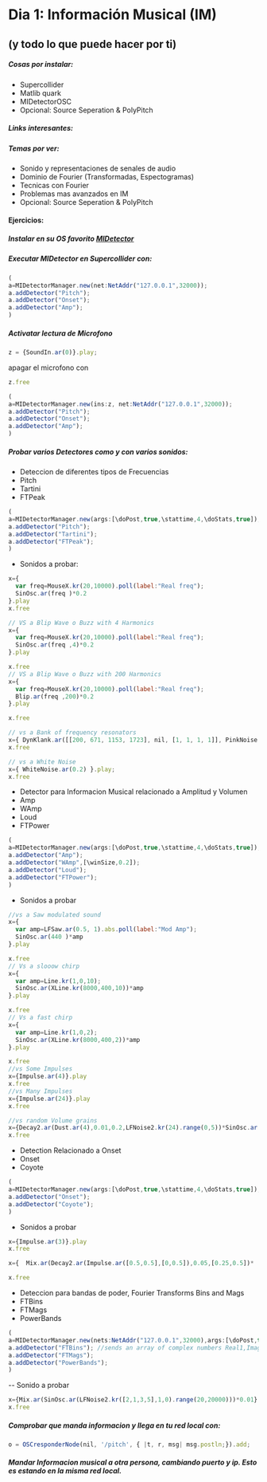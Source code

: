 
# Dia 1: Información Musical (IM)
(y todo lo que puede hacer por ti)
---

##### Cosas por instalar:
* Supercollider
* Matlib quark
* MIDetectorOSC
* Opcional: Source Seperation & PolyPitch

##### Links interesantes:


##### Temas por ver:
* Sonido y representaciones de senales de audio
* Dominio de Fourier (Transformadas, Espectogramas)
* Tecnicas con Fourier
* Problemas mas avanzados en IM
* Opcional: Source Seperation & PolyPitch

#### Ejercicios:

##### Instalar en su OS favorito [MIDetector](https://github.com/beangoben/MIDetectorOSC)

##### Executar MIDetector en Supercollider con:

```javascript
(
a=MIDetectorManager.new(net:NetAddr("127.0.0.1",32000));
a.addDetector("Pitch");
a.addDetector("Onset");
a.addDetector("Amp");
)
```


##### Activatar lectura de Microfono

```javascript
z = {SoundIn.ar(0)}.play;
```

apagar el microfono con

```javascript
z.free
```

```javascript
(
a=MIDetectorManager.new(ins:z, net:NetAddr("127.0.0.1",32000));
a.addDetector("Pitch");
a.addDetector("Onset");
a.addDetector("Amp");
)
```

##### Probar varios Detectores como y con varios sonidos:

- Deteccion de diferentes tipos de Frecuencias
- Pitch
- Tartini
- FTPeak

```javascript
(
a=MIDetectorManager.new(args:[\doPost,true,\stattime,4,\doStats,true]);
a.addDetector("Pitch");
a.addDetector("Tartini");
a.addDetector("FTPeak");
)
```

- Sonidos a probar:

```javascript
x={
  var freq=MouseX.kr(20,10000).poll(label:"Real freq");
  SinOsc.ar(freq )*0.2
}.play
x.free

// VS a Blip Wave o Buzz with 4 Harmonics
x={
  var freq=MouseX.kr(20,10000).poll(label:"Real freq");
  SinOsc.ar(freq ,4)*0.2
}.play

x.free
// VS a Blip Wave o Buzz with 200 Harmonics
x={
  var freq=MouseX.kr(20,10000).poll(label:"Real freq");
  Blip.ar(freq ,200)*0.2
}.play

x.free

// vs a Bank of frequency resonators
x={ DynKlank.ar([[200, 671, 1153, 1723], nil, [1, 1, 1, 1]], PinkNoise.ar([0.007,0.007])) }.play;
x.free

// vs a White Noise
x={ WhiteNoise.ar(0.2) }.play;
x.free
```

- Detector para Informacion Musical relacionado a Amplitud y Volumen
- Amp
- WAmp
- Loud
- FTPower

```javascript
(
a=MIDetectorManager.new(args:[\doPost,true,\stattime,4,\doStats,true]);
a.addDetector("Amp");
a.addDetector("WAmp",[\winSize,0.2]);
a.addDetector("Loud");
a.addDetector("FTPower");
)
```

- Sonidos a probar

```javascript
//vs a Saw modulated sound
x={
  var amp=LFSaw.ar(0.5, 1).abs.poll(label:"Mod Amp");
  SinOsc.ar(440 )*amp
}.play

x.free
// Vs a slooow chirp
x={
  var amp=Line.kr(1,0,10);
  SinOsc.ar(XLine.kr(8000,400,10))*amp
}.play

x.free
// Vs a fast chirp
x={
  var amp=Line.kr(1,0,2);
  SinOsc.ar(XLine.kr(8000,400,2))*amp
}.play

x.free
//vs Some Impulses
x={Impulse.ar(4)}.play
x.free
//vs Many Impulses
x={Impulse.ar(24)}.play
x.free

//vs random Volume grains
x={Decay2.ar(Dust.ar(4),0.01,0.2,LFNoise2.kr(24).range(0,5))*SinOsc.ar(LFNoise2.kr(2).range(200,8800))*0.2}.play
x.free
```

- Detection Relacionado a Onset
- Onset
- Coyote

```javascript
(
a=MIDetectorManager.new(args:[\doPost,true,\stattime,4,\doStats,true]);
a.addDetector("Onset");
a.addDetector("Coyote");
)
```

- Sonidos a probar

```javascript
x={Impulse.ar(3)}.play
x.free

x={  Mix.ar(Decay2.ar(Impulse.ar([0.5,0.5],[0,0.5]),0.05,[0.25,0.5])* [Pulse.ar(220),Pulse.ar(2200)])}.play;

x.free
```

- Deteccion para bandas de poder, Fourier Transforms Bins and Mags
- FTBins
- FTMags
- PowerBands

```javascript
(
a=MIDetectorManager.new(nets:NetAddr("127.0.0.1",32000),args:[\doPost,true,\doPlot,true,\doStats,true]);
a.addDetector("FTBins"); //sends an array of complex numbers Real1,Imag1....RealN-1,ImagN-1
a.addDetector("FTMags");
a.addDetector("PowerBands");
)
```

-- Sonido a probar

```javascript
x={Mix.ar(SinOsc.ar(LFNoise2.kr([2,1,3,5],1,0).range(20,20000)))*0.01}.play;
x.free
```

##### Comprobar que manda informacion y llega en tu red local con:

```javascript
o = OSCresponderNode(nil, '/pitch', { |t, r, msg| msg.postln;}).add;
```

##### Mandar Informacion musical a otra persona, cambiando puerto y ip. Esto es estando en la misma red local.









